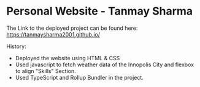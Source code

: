 # Personal Website - Tanmay Sharma  
The Link to the deployed project can be found here: https://tanmaysharma2001.github.io/  
  
History:
 - Deployed the website using HTML & CSS
 - Used javascript to fetch weather data of the Innopolis City and flexbox to align "Skills" Section.
 - Used TypeScript and Rollup Bundler in the project.